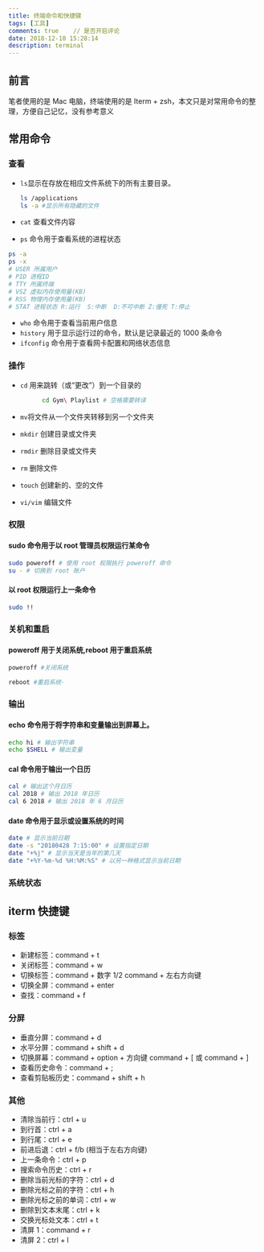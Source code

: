 ```yaml
---
title: 终端命令和快捷键
tags: [工具]
comments: true    // 是否开启评论
date: 2018-12-10 15:28:14
description: terminal
---
```


## 前言

笔者使用的是 Mac 电脑，终端使用的是 Iterm + zsh，本文只是对常用命令的整理，方便自己记忆，没有参考意义

## 常用命令

### 查看

- `ls`显示在存放在相应文件系统下的所有主要目录。

  ```bash
  ls /applications
  ls -a #显示所有隐藏的文件
  ```

- `cat` 查看文件内容
- `ps` 命令用于查看系统的进程状态

```bash
ps -a
ps -x
# USER 所属用户
# PID 进程ID
# TTY 所属终端
# VSZ 虚拟内存使用量(KB)
# RSS 物理内存使用量(KB)
# STAT 进程状态 R:运行  S:中断  D:不可中断 Z:僵死 T:停止
```

- `who` 命令用于查看当前用户信息
- `history` 用于显示运行过的命令，默认是记录最近的 1000 条命令
- `ifconfig` 命令用于查看网卡配置和网络状态信息

### 操作

- `cd` 用来跳转（或“更改”）到一个目录的

  ```bash
        cd Gym\ Playlist # 空格需要转译
  ```

- `mv`将文件从一个文件夹转移到另一个文件夹
- `mkdir` 创建目录或文件夹
- `rmdir` 删除目录或文件夹
- `rm` 删除文件
- `touch` 创建新的、空的文件
- `vi/vim` 编辑文件

### 权限

#### sudo 命令用于以 root 管理员权限运行某命令

```bash
sudo poweroff # 使用 root 权限执行 poweroff 命令
su - # 切换到 root 账户
```

#### 以 root 权限运行上一条命令

```bash
sudo !!
```

### 关机和重启

#### poweroff 用于关闭系统,reboot 用于重启系统

```bash
poweroff #关闭系统

reboot #重启系统·
```

### 输出

#### echo 命令用于将字符串和变量输出到屏幕上。

```bash
echo hi # 输出字符串
echo $SHELL # 输出变量
```

#### cal 命令用于输出一个日历

```bash
cal # 输出这个月日历
cal 2018 # 输出 2018 年日历
cal 6 2018 # 输出 2018 年 6 月日历
```

#### date 命令用于显示或设置系统的时间

```bash
date # 显示当前日期
date -s "20180428 7:15:00" # 设置指定日期
date "+%j" # 显示当天是当年的第几天
date "+%Y-%m-%d %H:%M:%S" # 以另一种格式显示当前日期
```

### 系统状态

## iterm 快捷键

### 标签

- 新建标签：command + t
- 关闭标签：command + w
- 切换标签：command + 数字 1/2 command + 左右方向键
- 切换全屏：command + enter
- 查找：command + f

### 分屏

- 垂直分屏：command + d
- 水平分屏：command + shift + d
- 切换屏幕：command + option + 方向键 command + [ 或 command + ]
- 查看历史命令：command + ;
- 查看剪贴板历史：command + shift + h

### 其他

- 清除当前行：ctrl + u
- 到行首：ctrl + a
- 到行尾：ctrl + e
- 前进后退：ctrl + f/b (相当于左右方向键)
- 上一条命令：ctrl + p
- 搜索命令历史：ctrl + r
- 删除当前光标的字符：ctrl + d
- 删除光标之前的字符：ctrl + h
- 删除光标之前的单词：ctrl + w
- 删除到文本末尾：ctrl + k
- 交换光标处文本：ctrl + t
- 清屏 1：command + r
- 清屏 2：ctrl + l
